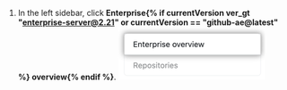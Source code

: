 1. In the left sidebar, click **Enterprise{% if currentVersion ver_gt "enterprise-server@2.21" or currentVersion == "github-ae@latest" %} overview{% endif %}**.
  ![Enterprise{% if currentVersion ver_gt "enterprise-server@2.21" or currentVersion == "github-ae@latest" %} overview{% endif %} tab in the Site admin settings](/assets/images/enterprise/site-admin-settings/enterprise-tab.png)
